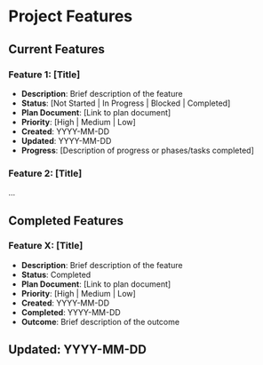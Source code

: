 # Project Features

## Current Features

### Feature 1: [Title]

- **Description**: Brief description of the feature
- **Status**: [Not Started | In Progress | Blocked | Completed]
- **Plan Document**: [Link to plan document]
- **Priority**: [High | Medium | Low]
- **Created**: YYYY-MM-DD
- **Updated**: YYYY-MM-DD
- **Progress**: [Description of progress or phases/tasks completed]

### Feature 2: [Title]

...

## Completed Features

### Feature X: [Title]

- **Description**: Brief description of the feature
- **Status**: Completed
- **Plan Document**: [Link to plan document]
- **Priority**: [High | Medium | Low]
- **Created**: YYYY-MM-DD
- **Completed**: YYYY-MM-DD
- **Outcome**: Brief description of the outcome

## Updated: YYYY-MM-DD
